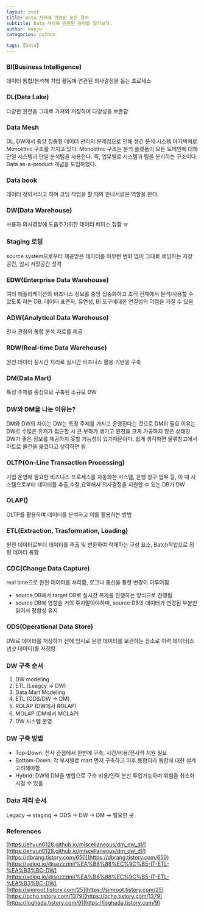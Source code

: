 ```yaml
---
layout: post
title: Data 처리에 관련된 모든 용어
subtitle: Data 처리와 관련된 용어를 알아보자.
author: weejw
categories: python

tags: [Data]
---
```


### BI(Business Intelligence)
데이터 통합/분석해 기업 활동에 연관된 의사결정을 돕는 프로세스

### DL(Data Lake)
다양한 원천을 그대로 가져와 저장하여 다양성을 보존함

### Data Mesh
DL, DW에서 중앙 집중형 데이터 관리의 문제점으로 인해 생긴 분석 시스템 아키텍쳐로 Monolithic 구조를 가지고 있다.
Monolithic 구조는 분석 플랫폼이 모든 도메인에 대해 단일 시스템과 단일 분석팀을 사용한다.
즉, 업무별로 시스템과 팀을 분리하는 구조이다. Data as-a-product 개념을 도입하였다.

### Data book
데이터 정의서라고 하며 코딩 작업을 할 때의 안내서같은 역할을 한다.


### DW(Data Warehouse)
사용자 의사결정에 도움주기위한 데이터 베이스 집합
ㅠ
### Staging 로딩
source system으로부터 제공받은 데이터를 아무런 변화 없이 그대로 로딩하는 저장 공간, 임시 저장공간 성격

### EDW(Enterprise Data Warehouse)
여러 애플리케이션의 비즈니스 정보를 중앙 집중화하고 조직 전체에서 분석/사용할 수 있도록 하는 DB. 데이터 표준화, 유연성, BI 도구에대한 연결성의 이점을 가질 수 있음

### ADW(Analytical Data Warehouse)
전사 관점의 통합 분석 자료를 제공

### RDW(Real-time Data Warehouse)
원천 데이터 실시간 처리로 실시간 비즈니스 활용 기반을 구축

### DM(Data Mart)
특정 주제를 중심으로 구축된 소규모 DW

### DW와 DM을 나눈 이유는?
DM와 DW의 차이는 DW는 특정 주제를 가지고 운영된다는 것으로 DM의 필요 이유는 DW로 수많은 유저가 접근할 시 큰 부하가 생기고 원천을 크게 가공하지 않은 상태인 DW가 좋은 정보를 제공하지 못할 가능성이 있기때문이다. 쉽게 생각하면 물류창고에서 마트로 물건을 옮겼다고 생각하면 됨

### OLTP(On-Line Transaction Processing)
기업 운영에 필요한 비즈니스 프로세스를 자동화한 시스템, 은행 창구 업무 등, 이 때 시스템으로부터 데이터를 추출,수정,요약해서 의사결정을 지원할 수 있는 DB가 DW

### OLAP()
OLTP를 활용하여 데이터를 분석하고 이를 활용하는 방법

### ETL(Extraction, Trasformation, Loading)
원천 데이터로부터 데이터를 추출 및 변환하여 적재하는 구성 요소, Batch작업으로 정형 데이터 통합

### CDC(Change Data Capture)
real time으로 원천 데이터를 처리함, 로그나 통신을 통한 변경이 이루어짐
- source DB에서 target DB로 실시간 복제를 진행하는 방식으로 진행됨
- source DB에 영향을 거의 주지말아야하며, source DB의 데이터가 변경된 부분만 읽어서 정합성 유지

### ODS(Operational Data Store)
DW로 데이터를 저장하기 전에 임시로 운영 데이터를 보관하는 장소로 이력 데이터(스냅샷 데이터)를 저장함

### DW 구축 순서
1. DW modeling
2. ETL (Leagcy -> DW)
3. Data Mart Modeling
4. ETL (ODS/DW -> DM)
5. ROLAP (DW에서 ROLAP)
6. MOLAP (DM에서 MOLAP)
7. DW 시스템 운영

### DW 구축 방법
- Top-Down: 전사 관점에서 한번에 구축, 시간/비용/전사적 지원 필요
- Bottom-Down: 각 부서별로 mart 먼저 구축하고 이후 통합이라 통합에 대한 설계 고려해야함
- Hybrid: DW와 DM을 병합으로 구축 비용/인력 분산 투입가능하며 위험을 최소화 시킬 수 있음


### Data 처리 순서

Legacy -> staging -> ODS -> DW -> DM -> 필요한 곳

### References
[https://ehyun0128.github.io/miscellaneous/dm_dw_dl/](https://ehyun0128.github.io/miscellaneous/dm_dw_dl/) <br>
[https://dbrang.tistory.com/650](https://dbrang.tistory.com/650) <br>
[https://velog.io/@sezzzini/%EA%B8%88%EC%9C%B5-IT-ETL-%EA%B3%BC-DW](https://velog.io/@sezzzini/%EA%B8%88%EC%9C%B5-IT-ETL-%EA%B3%BC-DW) <br>
[https://simroot.tistory.com/25](https://simroot.tistory.com/25) <br>
[https://bcho.tistory.com/1379](https://bcho.tistory.com/1379) <br>
[https://loghada.tistory.com/9](https://loghada.tistory.com/9) <br>
